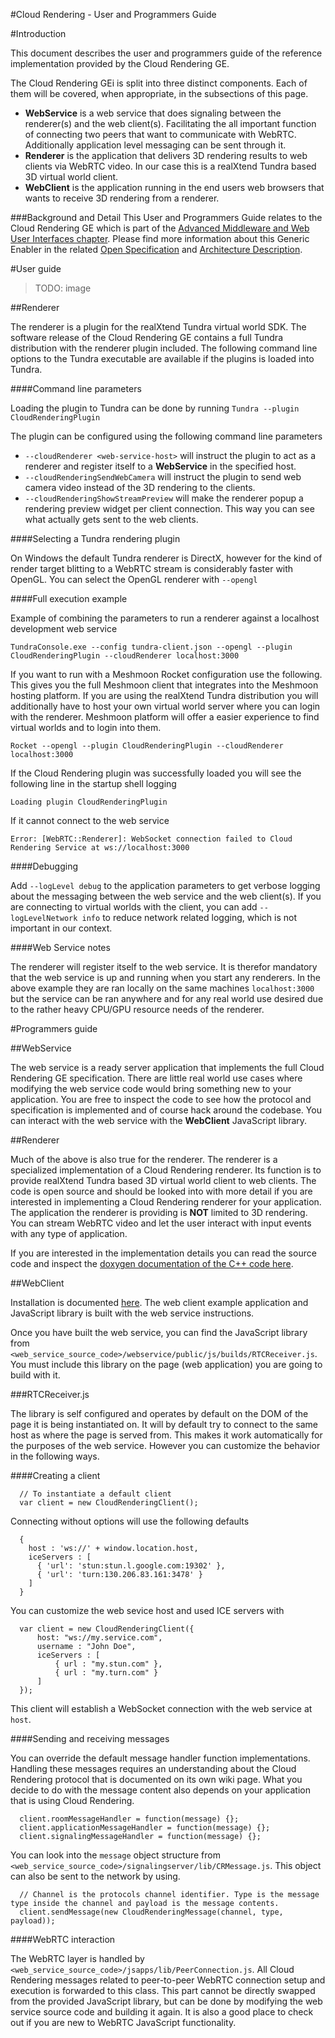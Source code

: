 #Cloud Rendering - User and Programmers Guide

#Introduction

This document describes the user and programmers guide of the reference implementation provided by the Cloud Rendering GE.

The Cloud Rendering GEi is split into three distinct components. Each of them will be covered, when appropriate, in the subsections of this page.

* **WebService** is a web service that does signaling between the renderer(s) and the web client(s). Facilitating the all important function of connecting two peers that want to communicate with WebRTC. Additionally application level messaging can be sent through it.
* **Renderer** is the application that delivers 3D rendering results to web clients via WebRTC video. In our case this is a realXtend Tundra based 3D virtual world client.
* **WebClient** is the application running in the end users web browsers that wants to receive 3D rendering from a renderer.

###Background and Detail
This User and Programmers Guide relates to the Cloud Rendering GE which is part of the [Advanced Middleware and Web User Interfaces chapter](https://forge.fiware.org/plugins/mediawiki/wiki/fiware/index.php/Advanced_Middleware_and_Web_UI_Architecture). Please find more information about this Generic Enabler in the related [Open Specification](https://forge.fiware.org/plugins/mediawiki/wiki/fiware/index.php/FIWARE.OpenSpecification.MiWi.CloudRendering) and [Architecture Description](https://forge.fiware.org/plugins/mediawiki/wiki/fiware/index.php/FIWARE.ArchitectureDescription.MiWi.CloudRendering).

#User guide
> TODO: image

##Renderer

The renderer is a plugin for the realXtend Tundra virtual world SDK. The software release of the Cloud Rendering GE contains a full Tundra distribution with the renderer plugin included. The following command line options to the Tundra executable are available if the plugins is loaded into Tundra.

####Command line parameters

Loading the plugin to Tundra can be done by running `Tundra --plugin CloudRenderingPlugin`

The plugin can be configured using the following command line parameters

* `--cloudRenderer <web-service-host>` will instruct the plugin to act as a renderer and register itself to a **WebService** in the specified host.
* `--cloudRenderingSendWebCamera` will instruct the plugin to send web camera video instead of the 3D rendering to the clients.
* `--cloudRenderingShowStreamPreview` will make the renderer popup a rendering preview widget per client connection. This way you can see what actually gets sent to the web clients.

####Selecting a Tundra rendering plugin

On Windows the default Tundra renderer is DirectX, however for the kind of render target blitting to a WebRTC stream is considerably faster with OpenGL. You can select the OpenGL renderer with `--opengl`

####Full execution example

Example of combining the parameters to run a renderer against a localhost development web service

`TundraConsole.exe --config tundra-client.json --opengl --plugin CloudRenderingPlugin --cloudRenderer localhost:3000`

If you want to run with a Meshmoon Rocket configuration use the following. This gives you the full Meshmoon client that integrates into the Meshmoon hosting platform. If you are using the realXtend Tundra distribution you will additionally have to host your own virtual world server where you can login with the renderer. Meshmoon platform will offer a easier experience to find virtual worlds and to login into them.

`Rocket --opengl --plugin CloudRenderingPlugin --cloudRenderer localhost:3000`

If the Cloud Rendering plugin was successfully loaded you will see the following line in the startup shell logging

 `Loading plugin CloudRenderingPlugin`

If it cannot connect to the web service

`Error: [WebRTC::Renderer]: WebSocket connection failed to Cloud Rendering Service at ws://localhost:3000`

####Debugging

Add `--logLevel debug` to the application parameters to get verbose logging about the messaging between the web service and the web client(s). If you are connecting to virtual worlds with the client, you can add `--logLevelNetwork info` to reduce network related logging, which is not important in our context.

####Web Service notes

The renderer will register itself to the web service. It is therefor mandatory that the web service is up and running when you start any renderers. In the above example they are ran locally on the same machines `localhost:3000` but the service can be ran anywhere and for any real world use desired due to the rather heavy CPU/GPU resource needs of the renderer.

#Programmers guide

##WebService

The web service is a ready server application that implements the full Cloud Rendering GE specification. There are little real world use cases where modifying the web service code would bring something new to your application. You are free to inspect the code to see how the protocol and specification is implemented and of course hack around the codebase. You can interact with the web service with the **WebClient** JavaScript library.

##Renderer

Much of the above is also true for the renderer. The renderer is a specialized implementation of a Cloud Rendering renderer. Its function is to provide realXtend Tundra based 3D virtual world client to web clients. The code is open source and should be looked into with more detail if you are interested in implementing a Cloud Rendering renderer for your application. The application the renderer is providing is **NOT** limited to 3D rendering. You can stream WebRTC video and let the user interact with input events with any type of application.

If you are interested in the implementation details you can read the source code and inspect the [doxygen documentation of the C++ code here](http://doc.meshmoon.com/doxygen/fiware-cloud-rendering/).

##WebClient

Installation is documented [here](https://forge.fiware.org/plugins/mediawiki/wiki/fiware/index.php/Cloud_Rendering_-_Installation_and_Administration_Guide#Software_Installation_and_Configuration). The web client example application and JavaScript library is built with the web service instructions.

Once you have built the web service, you can find the JavaScript library from `<web_service_source_code>/webservice/public/js/builds/RTCReceiver.js`. You must include this library on the page (web application) you are going to build with it.

###RTCReceiver.js

The library is self configured and operates by default on the DOM of the page it is being instantiated on. It will by default try to connect to the same host as where the page is served from. This makes it work automatically for the purposes of the web service. However you can customize the behavior in the following ways.

####Creating a client

```
  // To instantiate a default client
  var client = new CloudRenderingClient();
```

Connecting without options will use the following defaults

```
  {
    host : 'ws://' + window.location.host,
    iceServers : [
      { 'url': 'stun:stun.l.google.com:19302' },
      { 'url': 'turn:130.206.83.161:3478' }
    ]
  }
```

You can customize the web sevice host and used ICE servers with

```
  var client = new CloudRenderingClient({
      host: "ws://my.service.com",
      username : "John Doe",
      iceServers : [
          { url : "my.stun.com" },
          { url : "my.turn.com" }
      ]
  });
```

This client will establish a WebSocket connection with the web service at `host`.

####Sending and receiving messages

You can override the default message handler function implementations. Handling these messages requires an understanding about the Cloud Rendering protocol that is documented on its own wiki page. What you decide to do with the message content also depends on your application that is using Cloud Rendering.

```
  client.roomMessageHandler = function(message) {};
  client.applicationMessageHandler = function(message) {};
  client.signalingMessageHandler = function(message) {};
```

You can look into the `message` object structure from `<web_service_source_code>/signalingserver/lib/CRMessage.js`. This object can also be sent to the network by using.

```
  // Channel is the protocols channel identifier. Type is the message type inside the channel and payload is the message contents.
  client.sendMessage(new CloudRenderingMessage(channel, type, payload));
```

####WebRTC interaction

The WebRTC layer is handled by `<web_service_source_code>/jsapps/lib/PeerConnection.js`. All Cloud Rendering messages related to peer-to-peer WebRTC connection setup and execution is forwarded to this class. This part cannot be directly swapped from the provided JavaScript library, but can be done by modifying the web service source code and building it again. It is also a good place to check out if you are new to WebRTC JavaScript functionality.
